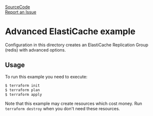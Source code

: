[SourceCode](https://github.com/nclouds/terraform-aws-elasticache/tree/master/examples/advanced)   
[Report an Issue](https://github.com/nclouds/terraform-aws-elasticache/issues)

# Advanced ElastiCache example

Configuration in this directory creates an ElastiCache Replication Group (redis) with advanced options.

## Usage

To run this example you need to execute:

```bash
$ terraform init
$ terraform plan
$ terraform apply
```

Note that this example may create resources which cost money. Run `terraform destroy` when you don't need these resources.
